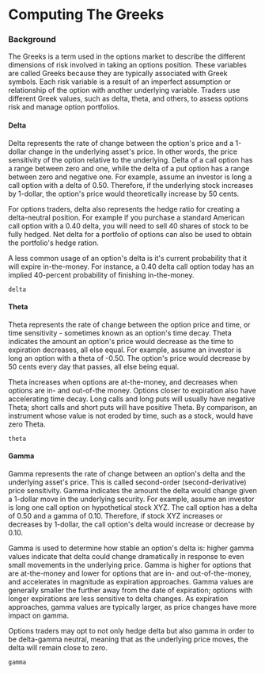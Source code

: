 # Computing The Greeks

### Background
The Greeks is a term used in the options market to describe the different dimensions of risk involved in taking an options position. These variables are called Greeks because they are typically associated with Greek symbols. 
Each risk variable is a result of an imperfect assumption or relationship of the option with another underlying variable. Traders use different Greek values, such as delta, theta, and others, to assess options risk and manage option portfolios. 

#### Delta
Delta represents the rate of change between the option's price and a 1-dollar change in the underlying asset's price. In other words, the price sensitivity of the option relative to the underlying. Delta of a call option has a range between zero and one, while the delta of a put option has a range between zero and negative one. For example, assume an investor is long a call option with a delta of 0.50. Therefore, if the underlying stock increases by 1-dollar, the option's price would theoretically increase by 50 cents.

For options traders, delta also represents the hedge ratio for creating a delta-neutral position. For example if you purchase a standard American call option with a 0.40 delta, you will need to sell 40 shares of stock to be fully hedged. Net delta for a portfolio of options can also be used to obtain the portfolio's hedge ration.

A less common usage of an option's delta is it's current probability that it will expire in-the-money. For instance, a 0.40 delta call option today has an implied 40-percent probability of finishing in-the-money. 

```@docs
delta
```

#### Theta
Theta represents the rate of change between the option price and time, or time sensitivity - sometimes known as an option's time decay. Theta indicates the amount an option's price would decrease as the time to expiration decreases, all else equal. For example, assume an investor is long an option with a theta of -0.50. The option's price would decrease by 50 cents every day that passes, all else being equal.

Theta increases when options are at-the-money, and decreases when options are in- and out-of-the money. Options closer to expiration also have accelerating time decay. Long calls and long puts will usually have negative Theta; short calls and short puts will have positive Theta. By comparison, an instrument whose value is not eroded by time, such as a stock, would have zero Theta.

```@docs
theta
```

#### Gamma
Gamma represents the rate of change between an option's delta and the underlying asset's price. This is called second-order (second-derivative) price sensitivity. Gamma indicates the amount the delta would change given a 1-dollar move in the underlying security. For example, assume an investor is long one call option on hypothetical stock XYZ. The call option has a delta of 0.50 and a gamma of 0.10. Therefore, if stock XYZ increases or decreases by 1-dollar, the call option's delta would increase or decrease by 0.10.

Gamma is used to determine how stable an option's delta is: higher gamma values indicate that delta could change dramatically in response to even small movements in the underlying price. Gamma is higher for options that are at-the-money and lower for options that are in- and out-of-the-money, and accelerates in magnitude as expiration approaches. Gamma values are generally smaller the further away from the date of expiration; options with longer expirations are less sensitive to delta changes. As expiration approaches, gamma values are typically larger, as price changes have more impact on gamma.

Options traders may opt to not only hedge delta but also gamma in order to be delta-gamma neutral, meaning that as the underlying price moves, the delta will remain close to zero.

```@docs
gamma
```